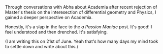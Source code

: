 <!-- ---
title: Academia 
layout: default
tags: academia
categories: Fields
--- -->

Through conversations with Abha about Academia after recent rejection of Master's thesis on the interesection of differential geometry and Physics, I gained a deeper perspective on Academia. 

Honestly, it's a slap in the face to the _a Passion Maniac_ post. It's good! I feel understood and then drenched. It's satisfying. 

(I am writing this on 21st of June. Yeah that's how many days my mind took to settle down and write about this.)

